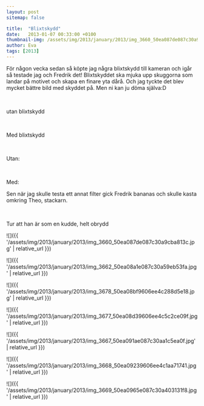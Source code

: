 ```yaml
---
layout: post
sitemap: false

title:  "Blixtskydd"
date:   2013-01-07 00:33:00 +0100
thumbnail-img: /assets/img/2013/january/2013/img_3660_50ea087de087c30a9cba813c.jpg
author: Eva
tags: [2013]
---
```


För någon vecka sedan så köpte jag några blixtskydd till kameran och igår så testade jag och Fredrik det! Blixtskyddet ska mjuka upp skuggorna som landar på motivet och skapa en finare yta dårå. Och jag tyckte det blev mycket bättre bild med skyddet på. Men ni kan ju döma själva:D




 




utan blixtskydd










 




Med blixtskydd






 




Utan: 










 




Med: 










Sen när jag skulle testa ett annat filter gick Fredrik bananas och skulle kasta omkring Theo, stackarn. 



















 




Tur att han är som en kudde, helt obrydd

![]({{ '/assets/img/2013/january/2013/img_3660_50ea087de087c30a9cba813c.jpg'  | relative_url }})

![]({{ '/assets/img/2013/january/2013/img_3662_50ea08a1e087c30a59eb53fa.jpg'  | relative_url }})

![]({{ '/assets/img/2013/january/2013/img_3678_50ea08bf9606ee4c288d5e18.jpg'  | relative_url }})

![]({{ '/assets/img/2013/january/2013/img_3677_50ea08d39606ee4c5c2ce09f.jpg'  | relative_url }})

![]({{ '/assets/img/2013/january/2013/img_3667_50ea091ae087c30aa1c5ea0f.jpg'  | relative_url }})

![]({{ '/assets/img/2013/january/2013/img_3668_50ea09239606ee4c1aa71741.jpg'  | relative_url }})

![]({{ '/assets/img/2013/january/2013/img_3669_50ea0965e087c30a403131f8.jpg'  | relative_url }})

